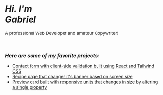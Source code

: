 # _Hi. I'm<br/>Gabriel_

A professional Web Developer and amateur Copywriter!

<br />

### _Here are some of my favorite projects:_

- [Contact form with client-side validation built using React and Tailwind CSS](https://gabriel-de-azevedo.github.io/contact-form/)
- [Recipe page that changes it's banner based on screen size](https://gabriel-de-azevedo.github.io/recipe-page-main/)
- [Preview card built with responsive units that changes in size by altering a single property](https://gabriel-de-azevedo.github.io/blog-preview-card-main/)
